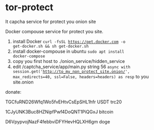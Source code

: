 # tor-protect
It capcha service for protect you onion site

Docker compouse service for protect you site.
1) install Docker <code>curl -fsSL https://get.docker.com -o get-docker.sh && sh get-docker.sh</code>
2) install docker-compouse
   in ubuntu <code>sudo apt install docker-compose</code>
3) copy you first host to ./onion_service/hidden_service
4) edit /captcha_service/app/main.py string 56 <code>async with session.get('http://to_my_non_protect_site.onion/', max_redirects=40, ssl=False, headers=headers) as resp</code> to you site.onion



donate:

TGCfuRND26Wfq1Wo5fvEHtvCsEpSHL1hfr USDT trc20

1CJyUNK3Buc8HZNipfPwf4DoQNT1PiQGxJ bitcoin

D6VpypvojNazF4febbviDFYHevHQLXH6gm doge
